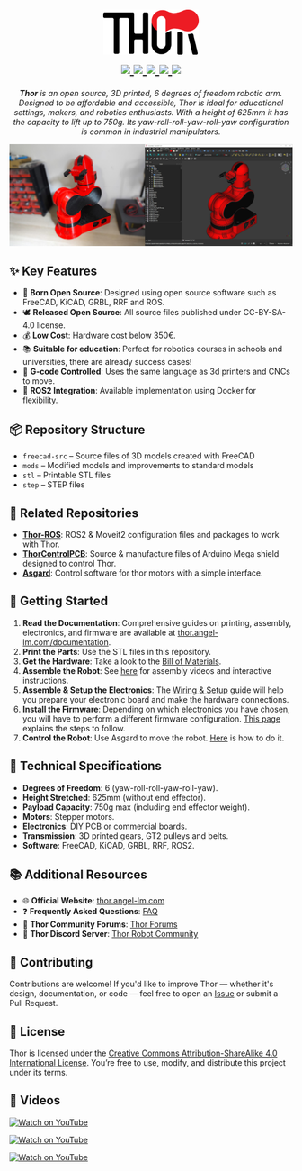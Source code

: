 <h1 align="center">
 <a href="http://thor.angel-lm.com">
    <picture>
      <source height="80" media="(prefers-color-scheme: dark)" srcset="doc/logo_dark.svg">
      <img height="80" alt="Fiber" src="doc/logo_light.svg">
    </picture>
  </a>

 <br>

 <a href="http://thor.angel-lm.com/">
     <img src="https://img.shields.io/badge/website-thor.angel--lm.com-red?logo=htmx">
 </a>
 <a href="http://thor.angel-lm.com/worldwide/">
     <img src="https://img.shields.io/endpoint?url=https://angel-lm.com/thor/thor-counter.php">
 </a>
 <a href="http://thor.angel-lm.com/forums/">
     <img src="https://img.shields.io/endpoint?url=https://angel-lm.com/thor/forum-counter.php&color=orange">
 </a>
 <a href="https://discord.com/invite/a5dSVqSUK5">
     <img src="https://img.shields.io/discord/1189278202514907166?label=discord&logo=discord">
 </a>
 <a href="https://creativecommons.org/licenses/by-sa/4.0/legalcode">
     <img src="https://img.shields.io/github/license/angellm/Thor">
 </a>
</h1>
<p align="center">
 <em><b>Thor</b> is an open source, 3D printed, 6 degrees of freedom robotic arm. Designed to be affordable and accessible, Thor is ideal for educational settings, makers, and robotics enthusiasts. With a height of 625mm it has the capacity to lift up to 750g. Its yaw-roll-roll-yaw-roll-yaw configuration is common in industrial manipulators.</em>
</p>
<p align="center">
 <img src="doc/banner.png" width="800">
</p>

## ✨ Key Features

- 🧩 **Born Open Source**: Designed using open source software such as FreeCAD, KiCAD, GRBL, RRF and ROS.
- 🕊️ **Released Open Source**: All source files published under CC-BY-SA-4.0 license.
- 💰 **Low Cost**: Hardware cost below 350€.
- 📚  **Suitable for education**: Perfect for robotics courses in schools and universities, there are already success cases!
- 🧰 **G-code Controlled**: Uses the same language as 3d printers and CNCs to move.
- 🐳 **ROS2 Integration**: Available implementation using Docker for flexibility.


## 📦 Repository Structure
- `freecad-src` – Source files of 3D models created with FreeCAD
- `mods` – Modified models and improvements to standard models
- `stl` – Printable STL files
- `step` – STEP files


## 🔗 Related Repositories
- [**Thor-ROS**](https://github.com/AngelLM/Thor-ROS): ROS2 & Moveit2 configuration files and packages to work with Thor.
- [**ThorControlPCB**](https://github.com/AngelLM/ThorControlPCB): Source & manufacture files of Arduino Mega shield designed to control Thor.
- [**Asgard**](https://github.com/AngelLM/Asgard): Control software for thor motors with a simple interface.



## 🚀 Getting Started

1. **Read the Documentation**: Comprehensive guides on printing, assembly, electronics, and firmware are available at [thor.angel-lm.com/documentation](http://thor.angel-lm.com/documentation/).
2. **Print the Parts**: Use the STL files in this repository.
3. **Get the Hardware**: Take a look to the [Bill of Materials](http://thor.angel-lm.com/documentation/bom/).
4. **Assemble the Robot**: See [here](http://thor.angel-lm.com/documentation/assembly/) for assembly videos and interactive instructions. 
5. **Assemble & Setup the Electronics**: The [Wiring & Setup](http://thor.angel-lm.com/documentation/electronics/) guide will help you prepare your electronic board and make the hardware connections. 
6. **Install the Firmware**: Depending on which electronics you have chosen, you will have to perform a different firmware configuration. [This page](http://thor.angel-lm.com/documentation/firmware/) explains the steps to follow.
7. **Control the Robot**: Use Asgard to move the robot. [Here](http://thor.angel-lm.com/documentation/control-software/) is how to do it.



## 🧠 Technical Specifications

- **Degrees of Freedom**: 6 (yaw-roll-roll-yaw-roll-yaw).
- **Height Stretched**: 625mm (without end effector).
- **Payload Capacity**: 750g max (including end effector weight).
- **Motors**: Stepper motors.
- **Electronics**: DIY PCB or commercial boards.
- **Transmission**: 3D printed gears, GT2 pulleys and belts.
- **Software**: FreeCAD, KiCAD, GRBL, RRF, ROS2.



## 📚 Additional Resources

- 🌐 **Official Website**: [thor.angel-lm.com](http://thor.angel-lm.com/)
- ❓ **Frequently Asked Questions**: [FAQ](http://thor.angel-lm.com/faq/)
- 💬 **Thor Community Forums**: [Thor Forums](http://thor.angel-lm.com/forums/)
- 💬 **Thor Discord Server**: [Thor Robot Community](https://discord.com/invite/a5dSVqSUK5)



## 🤝 Contributing

Contributions are welcome! If you'd like to improve Thor — whether it's design, documentation, or code — feel free to open an [Issue](https://github.com/AngelLM/Thor/issues) or submit a Pull Request.



## 📜 License

Thor is licensed under the [Creative Commons Attribution-ShareAlike 4.0 International License](https://creativecommons.org/licenses/by-sa/4.0/legalcode). You’re free to use, modify, and distribute this project under its terms.



## 🎥 Videos

[![Watch on YouTube](https://img.youtube.com/vi/F2CDeHrFr2k/0.jpg)](https://www.youtube.com/watch?v=F2CDeHrFr2k)

[![Watch on YouTube](https://img.youtube.com/vi/e0BGN1eIjiI/0.jpg)](https://www.youtube.com/watch?v=e0BGN1eIjiI)

[![Watch on YouTube](https://img.youtube.com/vi/nDCN46trJvs/0.jpg)](https://www.youtube.com/watch?v=nDCN46trJvs)
